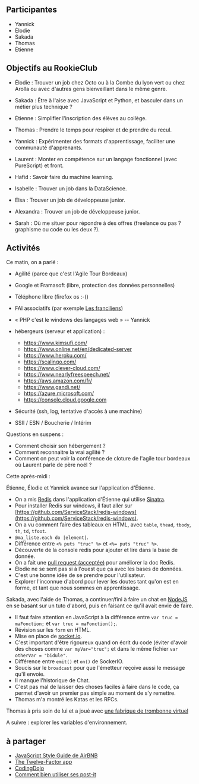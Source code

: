 ## Participantes

- Yannick
- Élodie
- Sakada
- Thomas
- Étienne


## Objectifs au RookieClub

- Élodie : Trouver un job chez Octo ou à la Combe du lyon vert ou chez Arolla ou avec d'autres gens bienveillant dans le même genre.
- Sakada : Être à l'aise avec JavaScript et Python, et basculer dans un métier plus technique ?
- Étienne : Simplifier l'inscription des élèves au collège.
- Thomas : Prendre le temps pour respirer et de prendre du recul.
- Yannick : Expérimenter des formats d'apprentissage, faciliter une communauté d'apprenants.

- Laurent : Monter en compétence sur un langage fonctionnel (avec PureScript) et front.
- Hafid : Savoir faire du machine learning.
- Isabelle : Trouver un job dans la DataScience.
- Elsa : Trouver un job de développeuse junior.
- Alexandra : Trouver un job de développeuse junior.
- Sarah : Où me situer pour répondre à des offres (freelance ou pas ? graphisme ou code ou les deux ?).


## Activités

Ce matin, on a parlé :

- Agilité (parce que c'est l'Agile Tour Bordeaux)

- Google et Framasoft (libre, protection des données personnelles)
- Téléphone libre (firefox os :-()
- FAI associatifs (par exemple [Les franciliens](https://www.franciliens.net/tarifs/))
- « PHP c'est le windows des langages web » -- Yannick
- hébergeurs (serveur et application) :
  - https://www.kimsufi.com/
  - https://www.online.net/en/dedicated-server
  - https://www.heroku.com/
  - https://scalingo.com/
  - https://www.clever-cloud.com/
  - https://www.nearlyfreespeech.net/
  - https://aws.amazon.com/fr/
  - https://www.gandi.net/
  - https://azure.microsoft.com/
  - https://console.cloud.google.com
- Sécurité (ssh, log, tentative d'accès à une machine)
- SSII / ESN / Boucherie / Intérim


Questions en suspens :
- Comment choisir son hébergement ?
- Comment reconnaitre la vrai agilité ?
- Comment on peut voir la conférence de cloture de l'agile tour bordeaux où Laurent parle de père noël ?


Cette après-midi :

Étienne, Élodie et Yannick avance sur l'application d'Étienne.
- On a mis [Redis](https://redis.io/) dans l'application d'Étienne qui utilise [Sinatra](http://www.sinatrarb.com/).
- Pour installer Redis sur windows, il faut aller sur [https://github.com/ServiceStack/redis-windows](https://github.com/ServiceStack/redis-windows).
- On a vu comment faire des tableaux en HTML, avec `table`, `thead`, `tbody`, `th`, `td`, `tfoot`.
- `@ma_liste.each do |element|`.
- Différence entre `<% puts "truc" %>` et `<%= puts "truc" %>`.
- Découverte de la console redis pour ajouter et lire dans la base de donnée.
- On a fait une [pull request (acceptée)](https://github.com/antirez/redis-doc/pull/875) pour améliorer la doc Redis.
- Élodie ne se sent pas si à l'ouest que ça avec les bases de données.
- C'est une bonne idée de se prendre pour l'utilisateur.
- Explorer l'inconnue d'abord pour lever les doutes tant qu'on est en forme, et tant que nous sommes en apprentissage.

Sakada, avec l'aide de Thomas, a continuer/fini à faire un chat en [NodeJS](https://nodejs.org/en/) en se basant sur un tuto d'abord, puis en faisant ce qu'il avait envie de faire.
- Il faut faire attention en JavaScript à la différence entre `var truc = maFonction;` et `var truc = maFonction();`.
- Révision sur les `form` en HTML.
- Mise en place de [socket.io](https://socket.io/).
- C'est important d'être rigoureux quand on écrit du code (éviter d'avoir des choses comme `var myVar="truc";` et dans le même fichier `var otherVar = "bidule"`.
- Différence entre `emit()` et `on()` de SockerIO.
- Soucis sur le `broadcast` pour que l'émetteur reçoive aussi le message qu'il envoie.
- Il manque l'historique de Chat.
- C'est pas mal de laisser des choses faciles à faire dans le code, ça permet d'avoir un premier pas simple au moment de s'y remettre.
- Thomas m'a montré les Katas et les RFCs.

Thomas à pris soin de lui et a joué avec [une fabrique de trombonne virtuel](http://www.decisionproblem.com/paperclips/index2.html)

A suivre : explorer les variables d'environnement.


## à partager

- [JavaScript Style Guide de AirBNB](https://github.com/airbnb/javascript)
- [The Twelve-Factor app](https://12factor.net/)
- [CodingDojo](http://codingdojo.org/)
- [Comment bien utiliser ses post-it](https://www.youtube.com/watch?v=V_v89gVxPac&list=PLhQ0uCLmau9E7LCbA4LD47z-fcJxAlr8U)

